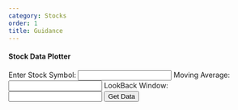 ```yaml
---
category: Stocks
order: 1
title: Guidance
---
```

<script src="{{ site.baseurl }}/scripts/stocks.js"></script>
<script src="https://cdn.plot.ly/plotly-latest.min.js"></script>

#### Stock Data Plotter
<div class="stock_container">
    <form id="stock_form">
        <div>
            <span>
                    <label id="stock_label" for="stock_symbol">Enter Stock Symbol:</label>
                    <input type="text" id="stock_symbol" name="symbol" required>
            </span>
            <span>
                    <label id="stock_mva_label" for="stock_mva_symbol">Moving Average:</label>
                    <input type="text" id="stock_mva_symbol" name="mva">
            </span>
            <span>
                    <label id="stock_window_label" for="stock_window_symbol">LookBack Window:</label>
                    <input type="text" id="stock_window_symbol" name="window">
            </span>
            <button id="stock_button" type="submit">Get Data</button>
        </div>
    </form>
    <div id="stock_plot"></div>
    <div id="stock_hist"></div>
</div>

<script>
        document.getElementById('stock_form').addEventListener('submit', async function(event) {
            event.preventDefault();

            const symbol = document.getElementById('stock_symbol').value.trim();
            if (!symbol) {
                alert('Please enter a stock symbol.');
                return;
            }
         const mva = document.getElementById('stock_mva_symbol').value.trim();
         const window = document.getElementById('stock_window_symbol').value.trim();
            try {
                const data = await getStockData(symbol);
                const dates =  data.data.map(entry => entry.date);
                const prices =  data.data.map(entry => entry.adjClose);
                const result= await calculateBuyAndSell(dates,prices,mva?parseInt(mva, 10):3,window?parseInt(window, 10):10)
                const bolingerResult=await bolingerBand(prices,dates,mva?parseInt(mva, 10):3)

                // Plot data using Plotly
                const trace = {
                    x: dates,
                    y: prices,
                    type: 'scatter',
                    mode: 'lines',
                    name: `${symbol} Closing Prices`
                };

                const trace1 = {
                    x: result.sellPrices.map(entry => entry.date),
                    y: result.sellPrices.map(entry => entry.price),
                    type: 'scatter',
                    mode: 'markers',
                    name: `${symbol} Sell Signal`
                };

                const trace2 = {
                    x: result.buyPrices.map(entry => entry.date),
                    y: result.buyPrices.map(entry => entry.price),
                    type: 'scatter',
                    mode: 'markers',
                    name: `${symbol} Buy Signal`
                };

                 const trace3 = {
                    x: bolingerResult.trimmedDates,
                    y: bolingerResult.upperBand,
                    type: 'scatter',
                    mode: 'lines',
                    name: `Upper`
                };

                 const trace4 = {
                    x: bolingerResult.trimmedDates,
                    y: bolingerResult.lowerBand,
                    type: 'scatter',
                    mode: 'lines',
                    name: `lower`
                };


                const layout = {
                    title: `Daily Closing Prices for ${symbol}`,
                    xaxis: { title: 'Date' },
                    yaxis: { title: 'Price (USD)' }
                };

                Plotly.newPlot('stock_plot', [trace,trace1,trace2,trace3,trace4], layout);

                const traceHist = {
                    x: result.ratio,  // data array
                    type: 'histogram',  // specify the type as histogram
                    marker: {
                        color: 'rgba(0,123,255,0.7)',  // Color of the bars
                        line: {
                            color: 'rgba(0,123,255,1)',  // Border color
                            width: 1  // Border width
                        }
                    }
                };

                // Layout configuration
                const layoutHist = {
                    title: ' Gain Ratio Histogram',
                    xaxis: {
                        title: 'Gains Ratio',
                    },
                    yaxis: {
                        title: 'Frequency',
                    },
                };

                // Create the plot
                Plotly.newPlot('stock_hist', [traceHist], layoutHist);

     } catch (error) {
                console.error('Error:', error);
                alert('An error occurred while fetching or plotting data. Please try again.');
            }
        });
</script>

